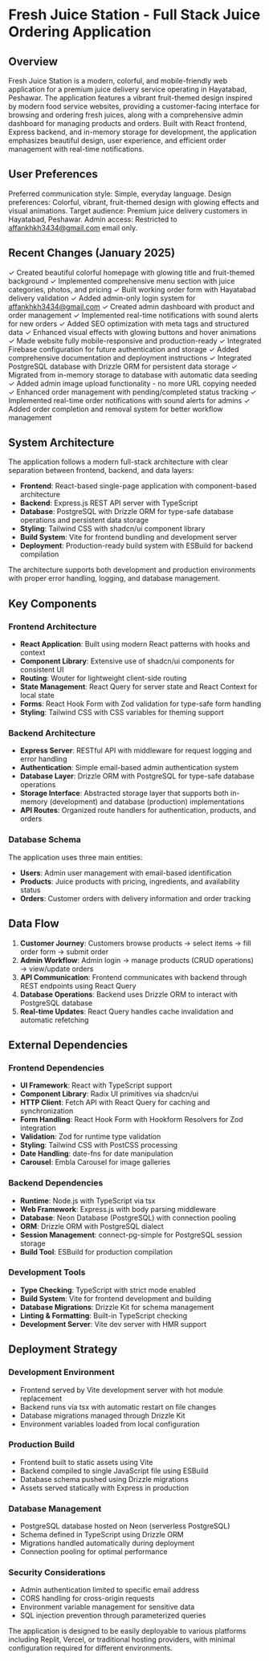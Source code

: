 # Fresh Juice Station - Full Stack Juice Ordering Application

## Overview

Fresh Juice Station is a modern, colorful, and mobile-friendly web application for a premium juice delivery service operating in Hayatabad, Peshawar. The application features a vibrant fruit-themed design inspired by modern food service websites, providing a customer-facing interface for browsing and ordering fresh juices, along with a comprehensive admin dashboard for managing products and orders. Built with React frontend, Express backend, and in-memory storage for development, the application emphasizes beautiful design, user experience, and efficient order management with real-time notifications.

## User Preferences

Preferred communication style: Simple, everyday language.
Design preferences: Colorful, vibrant, fruit-themed design with glowing effects and visual animations.
Target audience: Premium juice delivery customers in Hayatabad, Peshawar.
Admin access: Restricted to affankhkh3434@gmail.com email only.

## Recent Changes (January 2025)

✓ Created beautiful colorful homepage with glowing title and fruit-themed background
✓ Implemented comprehensive menu section with juice categories, photos, and pricing
✓ Built working order form with Hayatabad delivery validation
✓ Added admin-only login system for affankhkh3434@gmail.com
✓ Created admin dashboard with product and order management
✓ Implemented real-time notifications with sound alerts for new orders
✓ Added SEO optimization with meta tags and structured data
✓ Enhanced visual effects with glowing buttons and hover animations
✓ Made website fully mobile-responsive and production-ready
✓ Integrated Firebase configuration for future authentication and storage
✓ Added comprehensive documentation and deployment instructions
✓ Integrated PostgreSQL database with Drizzle ORM for persistent data storage
✓ Migrated from in-memory storage to database with automatic data seeding
✓ Added admin image upload functionality - no more URL copying needed
✓ Enhanced order management with pending/completed status tracking
✓ Implemented real-time order notifications with sound alerts for admins
✓ Added order completion and removal system for better workflow management

## System Architecture

The application follows a modern full-stack architecture with clear separation between frontend, backend, and data layers:

- **Frontend**: React-based single-page application with component-based architecture
- **Backend**: Express.js REST API server with TypeScript
- **Database**: PostgreSQL with Drizzle ORM for type-safe database operations and persistent data storage
- **Styling**: Tailwind CSS with shadcn/ui component library
- **Build System**: Vite for frontend bundling and development server
- **Deployment**: Production-ready build system with ESBuild for backend compilation

The architecture supports both development and production environments with proper error handling, logging, and database management.

## Key Components

### Frontend Architecture
- **React Application**: Built using modern React patterns with hooks and context
- **Component Library**: Extensive use of shadcn/ui components for consistent UI
- **Routing**: Wouter for lightweight client-side routing
- **State Management**: React Query for server state and React Context for local state
- **Forms**: React Hook Form with Zod validation for type-safe form handling
- **Styling**: Tailwind CSS with CSS variables for theming support

### Backend Architecture
- **Express Server**: RESTful API with middleware for request logging and error handling
- **Authentication**: Simple email-based admin authentication system
- **Database Layer**: Drizzle ORM with PostgreSQL for type-safe database operations
- **Storage Interface**: Abstracted storage layer that supports both in-memory (development) and database (production) implementations
- **API Routes**: Organized route handlers for authentication, products, and orders

### Database Schema
The application uses three main entities:
- **Users**: Admin user management with email-based identification
- **Products**: Juice products with pricing, ingredients, and availability status
- **Orders**: Customer orders with delivery information and order tracking

## Data Flow

1. **Customer Journey**: Customers browse products → select items → fill order form → submit order
2. **Admin Workflow**: Admin login → manage products (CRUD operations) → view/update orders
3. **API Communication**: Frontend communicates with backend through REST endpoints using React Query
4. **Database Operations**: Backend uses Drizzle ORM to interact with PostgreSQL database
5. **Real-time Updates**: React Query handles cache invalidation and automatic refetching

## External Dependencies

### Frontend Dependencies
- **UI Framework**: React with TypeScript support
- **Component Library**: Radix UI primitives via shadcn/ui
- **HTTP Client**: Fetch API with React Query for caching and synchronization
- **Form Handling**: React Hook Form with Hookform Resolvers for Zod integration
- **Validation**: Zod for runtime type validation
- **Styling**: Tailwind CSS with PostCSS processing
- **Date Handling**: date-fns for date manipulation
- **Carousel**: Embla Carousel for image galleries

### Backend Dependencies
- **Runtime**: Node.js with TypeScript via tsx
- **Web Framework**: Express.js with body parsing middleware
- **Database**: Neon Database (PostgreSQL) with connection pooling
- **ORM**: Drizzle ORM with PostgreSQL dialect
- **Session Management**: connect-pg-simple for PostgreSQL session storage
- **Build Tool**: ESBuild for production compilation

### Development Tools
- **Type Checking**: TypeScript with strict mode enabled
- **Build System**: Vite for frontend development and building
- **Database Migrations**: Drizzle Kit for schema management
- **Linting & Formatting**: Built-in TypeScript checking
- **Development Server**: Vite dev server with HMR support

## Deployment Strategy

### Development Environment
- Frontend served by Vite development server with hot module replacement
- Backend runs via tsx with automatic restart on file changes
- Database migrations managed through Drizzle Kit
- Environment variables loaded from local configuration

### Production Build
- Frontend built to static assets using Vite
- Backend compiled to single JavaScript file using ESBuild
- Database schema pushed using Drizzle migrations
- Assets served statically with Express in production

### Database Management
- PostgreSQL database hosted on Neon (serverless PostgreSQL)
- Schema defined in TypeScript using Drizzle ORM
- Migrations handled automatically during deployment
- Connection pooling for optimal performance

### Security Considerations
- Admin authentication limited to specific email address
- CORS handling for cross-origin requests
- Environment variable management for sensitive data
- SQL injection prevention through parameterized queries

The application is designed to be easily deployable to various platforms including Replit, Vercel, or traditional hosting providers, with minimal configuration required for different environments.
